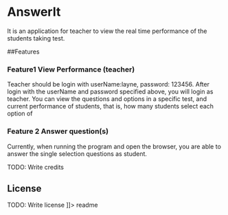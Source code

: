 # AnswerIt

It is an application for teacher to view the real time performance of the students taking test.

##Features
### Feature1 View Performance (teacher)
Teacher should be login with userName:layne, password: 123456. 
After login with the userName and password specified above, you will login as teacher. You can view the questions and options in
a specific test, and current performance of students, that is, how many students select each option of 

### Feature 2  Answer question(s)
Currently, when running the program and open the browser, you are able to answer the single selection questions as student.


TODO: Write credits

## License

TODO: Write license
]]></content>
  <tabTrigger>readme</tabTrigger>
</snippet>
